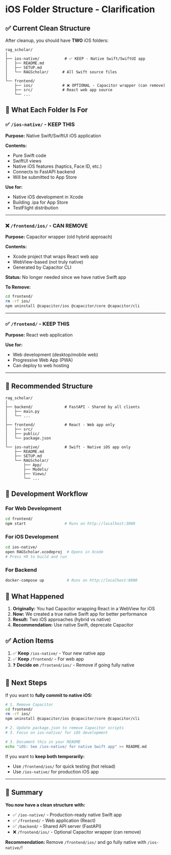 # iOS Folder Structure - Clarification

## ✅ Current Clean Structure

After cleanup, you should have **TWO** iOS folders:

```
rag_scholar/
│
├── ios-native/           # ✅ KEEP - Native Swift/SwiftUI app
│   ├── README.md
│   ├── SETUP.md
│   └── RAGScholar/      # All Swift source files
│
└── frontend/
    ├── ios/             # ❌ OPTIONAL - Capacitor wrapper (can remove)
    ├── src/             # React web app source
    └── ...
```

## 📁 What Each Folder Is For

### ✅ `/ios-native/` - **KEEP THIS**
**Purpose:** Native Swift/SwiftUI iOS application

**Contents:**
- Pure Swift code
- SwiftUI views
- Native iOS features (haptics, Face ID, etc.)
- Connects to FastAPI backend
- Will be submitted to App Store

**Use for:**
- Native iOS development in Xcode
- Building .ipa for App Store
- TestFlight distribution

---

### ❌ `/frontend/ios/` - **CAN REMOVE**
**Purpose:** Capacitor wrapper (old hybrid approach)

**Contents:**
- Xcode project that wraps React web app
- WebView-based (not truly native)
- Generated by Capacitor CLI

**Status:** No longer needed since we have native Swift app

**To Remove:**
```bash
cd frontend/
rm -rf ios/
npm uninstall @capacitor/ios @capacitor/core @capacitor/cli
```

---

### ✅ `/frontend/` - **KEEP THIS**
**Purpose:** React web application

**Use for:**
- Web development (desktop/mobile web)
- Progressive Web App (PWA)
- Can deploy to web hosting

---

## 🎯 Recommended Structure

```
rag_scholar/
│
├── backend/              # FastAPI - Shared by all clients
│   ├── main.py
│   └── ...
│
├── frontend/             # React - Web app only
│   ├── src/
│   ├── public/
│   └── package.json
│
└── ios-native/           # Swift - Native iOS app only
    ├── README.md
    ├── SETUP.md
    └── RAGScholar/
        ├── App/
        ├── Models/
        ├── Views/
        └── ...
```

## 🚀 Development Workflow

### For Web Development
```bash
cd frontend/
npm start                 # Runs on http://localhost:3000
```

### For iOS Development
```bash
cd ios-native/
open RAGScholar.xcodeproj  # Opens in Xcode
# Press ⌘R to build and run
```

### For Backend
```bash
docker-compose up          # Runs on http://localhost:8000
```

## 🔄 What Happened

1. **Originally:** You had Capacitor wrapping React in a WebView for iOS
2. **Now:** We created a true native Swift app for better performance
3. **Result:** Two iOS approaches (hybrid vs native)
4. **Recommendation:** Use native Swift, deprecate Capacitor

## ✅ Action Items

1. ✅ **Keep** `/ios-native/` - Your new native app
2. ✅ **Keep** `/frontend/` - For web app
3. ❓ **Decide on** `/frontend/ios/` - Remove if going fully native

## 📝 Next Steps

If you want to **fully commit to native iOS:**

```bash
# 1. Remove Capacitor
cd frontend/
rm -rf ios/
npm uninstall @capacitor/ios @capacitor/core @capacitor/cli

# 2. Update package.json to remove Capacitor scripts
# 3. Focus on ios-native/ for iOS development

# 3. Document this in your README
echo "iOS: See /ios-native/ for native Swift app" >> README.md
```

If you want to **keep both temporarily:**
- Use `/frontend/ios/` for quick testing (hot reload)
- Use `/ios-native/` for production iOS app

---

## 🎉 Summary

**You now have a clean structure with:**
- ✅ `/ios-native/` - Production-ready native Swift app
- ✅ `/frontend/` - Web application (React)
- ✅ `/backend/` - Shared API server (FastAPI)
- ❌ `/frontend/ios/` - Optional Capacitor wrapper (can remove)

**Recommendation:** Remove `/frontend/ios/` and go fully native with `/ios-native/`!
